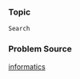 ### Topic

    Search

### Problem Source

[informatics](http://informatics.mccme.ru/mod/statements/view3.php?id=270&chapterid=1427#1)
